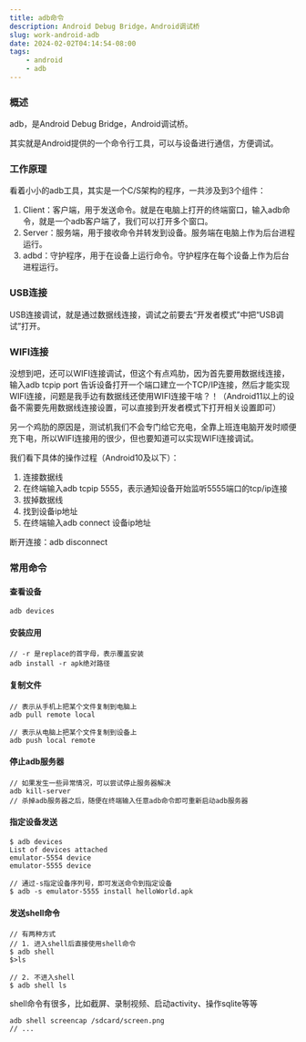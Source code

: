 ```yaml
---
title: adb命令
description: Android Debug Bridge，Android调试桥
slug: work-android-adb
date: 2024-02-02T04:14:54-08:00
tags:
    - android
    - adb
---
```


### 概述

adb，是Android Debug Bridge，Android调试桥。

其实就是Android提供的一个命令行工具，可以与设备进行通信，方便调试。

### 工作原理

看着小小的adb工具，其实是一个C/S架构的程序，一共涉及到3个组件：

1. Client：客户端，用于发送命令。就是在电脑上打开的终端窗口，输入adb命令，就是一个adb客户端了，我们可以打开多个窗口。
2. Server：服务端，用于接收命令并转发到设备。服务端在电脑上作为后台进程运行。
3. adbd：守护程序，用于在设备上运行命令。守护程序在每个设备上作为后台进程运行。

### USB连接

USB连接调试，就是通过数据线连接，调试之前要去“开发者模式”中把“USB调试”打开。

### WIFI连接

没想到吧，还可以WIFI连接调试，但这个有点鸡肋，因为首先要用数据线连接，输入adb tcpip port 告诉设备打开一个端口建立一个TCP/IP连接，然后才能实现WIFI连接，问题是我手边有数据线还使用WIFI连接干啥？！（Android11以上的设备不需要先用数据线连接设置，可以直接到开发者模式下打开相关设置即可）

另一个鸡肋的原因是，测试机我们不会专门给它充电，全靠上班连电脑开发时顺便充下电，所以WIFI连接用的很少，但也要知道可以实现WIFI连接调试。

我们看下具体的操作过程（Android10及以下）：

1. 连接数据线
2. 在终端输入adb tcpip 5555，表示通知设备开始监听5555端口的tcp/ip连接
3. 拔掉数据线
4. 找到设备ip地址
5. 在终端输入adb connect 设备ip地址

断开连接：adb disconnect

### 常用命令

#### 查看设备

```shell
adb devices
```



#### 安装应用

```shell
// -r 是replace的首字母，表示覆盖安装
adb install -r apk绝对路径
```



#### 复制文件

```shell
// 表示从手机上把某个文件复制到电脑上
adb pull remote local

// 表示从电脑上把某个文件复制到设备上
adb push local remote
```



#### 停止adb服务器

```shell
// 如果发生一些异常情况，可以尝试停止服务器解决
adb kill-server
// 杀掉adb服务器之后，随便在终端输入任意adb命令即可重新启动adb服务器
```

#### 指定设备发送

```
$ adb devices
List of devices attached
emulator-5554 device
emulator-5555 device

// 通过-s指定设备序列号，即可发送命令到指定设备
$ adb -s emulator-5555 install helloWorld.apk
```



#### 发送shell命令

```shell
// 有两种方式
// 1. 进入shell后直接使用shell命令
$ adb shell
$>ls

// 2. 不进入shell
$ adb shell ls
```

shell命令有很多，比如截屏、录制视频、启动activity、操作sqlite等等

```shell
adb shell screencap /sdcard/screen.png
// ...
```





